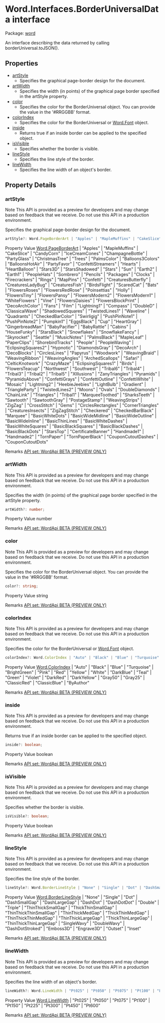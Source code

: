 # Word.Interfaces.BorderUniversalData interface

Package: [word](/en-us/javascript/api/word)

An interface describing the data returned by calling borderUniversal.toJSON().

## Properties

- [artStyle](#artstyle)
  - Specifies the graphical page-border design for the document.
- [artWidth](#artwidth)
  - Specifies the width (in points) of the graphical page border specified in the artStyle property.
- [color](#color)
  - Specifies the color for the BorderUniversal object. You can provide the value in the '#RRGGBB' format.
- [colorIndex](#colorindex)
  - Specifies the color for the BorderUniversal or [Word.Font](/en-us/javascript/api/word/word.font) object.
- [inside](#inside)
  - Returns true if an inside border can be applied to the specified object.
- [isVisible](#isvisible)
  - Specifies whether the border is visible.
- [lineStyle](#linestyle)
  - Specifies the line style of the border.
- [lineWidth](#linewidth)
  - Specifies the line width of an object's border.

## Property Details

### artStyle

Note
This API is provided as a preview for developers and may change based on feedback that we receive. Do not use this API in a production environment.

Specifies the graphical page-border design for the document.

```typescript
artStyle?: Word.PageBorderArt | "Apples" | "MapleMuffins" | "CakeSlice" | "CandyCorn" | "IceCreamCones" | "ChampagneBottle" | "PartyGlass" | "ChristmasTree" | "Trees" | "PalmsColor" | "Balloons3Colors" | "BalloonsHotAir" | "PartyFavor" | "ConfettiStreamers" | "Hearts" | "HeartBalloon" | "Stars3D" | "StarsShadowed" | "Stars" | "Sun" | "Earth2" | "Earth1" | "PeopleHats" | "Sombrero" | "Pencils" | "Packages" | "Clocks" | "Firecrackers" | "Rings" | "MapPins" | "Confetti" | "CreaturesButterfly" | "CreaturesLadyBug" | "CreaturesFish" | "BirdsFlight" | "ScaredCat" | "Bats" | "FlowersRoses" | "FlowersRedRose" | "Poinsettias" | "Holly" | "FlowersTiny" | "FlowersPansy" | "FlowersModern2" | "FlowersModern1" | "WhiteFlowers" | "Vine" | "FlowersDaisies" | "FlowersBlockPrint" | "DecoArchColor" | "Fans" | "Film" | "Lightning1" | "Compass" | "DoubleD" | "ClassicalWave" | "ShadowedSquares" | "TwistedLines1" | "Waveline" | "Quadrants" | "CheckedBarColor" | "Swirligig" | "PushPinNote1" | "PushPinNote2" | "Pumpkin1" | "EggsBlack" | "Cup" | "HeartGray" | "GingerbreadMan" | "BabyPacifier" | "BabyRattle" | "Cabins" | "HouseFunky" | "StarsBlack" | "Snowflakes" | "SnowflakeFancy" | "Skyrocket" | "Seattle" | "MusicNotes" | "PalmsBlack" | "MapleLeaf" | "PaperClips" | "ShorebirdTracks" | "People" | "PeopleWaving" | "EclipsingSquares2" | "Hypnotic" | "DiamondsGray" | "DecoArch" | "DecoBlocks" | "CirclesLines" | "Papyrus" | "Woodwork" | "WeavingBraid" | "WeavingRibbon" | "WeavingAngles" | "ArchedScallops" | "Safari" | "CelticKnotwork" | "CrazyMaze" | "EclipsingSquares1" | "Birds" | "FlowersTeacup" | "Northwest" | "Southwest" | "Tribal6" | "Tribal4" | "Tribal3" | "Tribal2" | "Tribal5" | "XIllusions" | "ZanyTriangles" | "Pyramids" | "PyramidsAbove" | "ConfettiGrays" | "ConfettiOutline" | "ConfettiWhite" | "Mosaic" | "Lightning2" | "HeebieJeebies" | "LightBulb" | "Gradient" | "TriangleParty" | "TwistedLines2" | "Moons" | "Ovals" | "DoubleDiamonds" | "ChainLink" | "Triangles" | "Tribal1" | "MarqueeToothed" | "SharksTeeth" | "Sawtooth" | "SawtoothGray" | "PostageStamp" | "WeavingStrips" | "ZigZag" | "CrossStitch" | "Gems" | "CirclesRectangles" | "CornerTriangles" | "CreaturesInsects" | "ZigZagStitch" | "Checkered" | "CheckedBarBlack" | "Marquee" | "BasicWhiteDots" | "BasicWideMidline" | "BasicWideOutline" | "BasicWideInline" | "BasicThinLines" | "BasicWhiteDashes" | "BasicWhiteSquares" | "BasicBlackSquares" | "BasicBlackDashes" | "BasicBlackDots" | "StarsTop" | "CertificateBanner" | "Handmade1" | "Handmade2" | "TornPaper" | "TornPaperBlack" | "CouponCutoutDashes" | "CouponCutoutDots";
```

Property Value
[Word.PageBorderArt](/en-us/javascript/api/word/word.pageborderart) | "Apples" | "MapleMuffins" | "CakeSlice" | "CandyCorn" | "IceCreamCones" | "ChampagneBottle" | "PartyGlass" | "ChristmasTree" | "Trees" | "PalmsColor" | "Balloons3Colors" | "BalloonsHotAir" | "PartyFavor" | "ConfettiStreamers" | "Hearts" | "HeartBalloon" | "Stars3D" | "StarsShadowed" | "Stars" | "Sun" | "Earth2" | "Earth1" | "PeopleHats" | "Sombrero" | "Pencils" | "Packages" | "Clocks" | "Firecrackers" | "Rings" | "MapPins" | "Confetti" | "CreaturesButterfly" | "CreaturesLadyBug" | "CreaturesFish" | "BirdsFlight" | "ScaredCat" | "Bats" | "FlowersRoses" | "FlowersRedRose" | "Poinsettias" | "Holly" | "FlowersTiny" | "FlowersPansy" | "FlowersModern2" | "FlowersModern1" | "WhiteFlowers" | "Vine" | "FlowersDaisies" | "FlowersBlockPrint" | "DecoArchColor" | "Fans" | "Film" | "Lightning1" | "Compass" | "DoubleD" | "ClassicalWave" | "ShadowedSquares" | "TwistedLines1" | "Waveline" | "Quadrants" | "CheckedBarColor" | "Swirligig" | "PushPinNote1" | "PushPinNote2" | "Pumpkin1" | "EggsBlack" | "Cup" | "HeartGray" | "GingerbreadMan" | "BabyPacifier" | "BabyRattle" | "Cabins" | "HouseFunky" | "StarsBlack" | "Snowflakes" | "SnowflakeFancy" | "Skyrocket" | "Seattle" | "MusicNotes" | "PalmsBlack" | "MapleLeaf" | "PaperClips" | "ShorebirdTracks" | "People" | "PeopleWaving" | "EclipsingSquares2" | "Hypnotic" | "DiamondsGray" | "DecoArch" | "DecoBlocks" | "CirclesLines" | "Papyrus" | "Woodwork" | "WeavingBraid" | "WeavingRibbon" | "WeavingAngles" | "ArchedScallops" | "Safari" | "CelticKnotwork" | "CrazyMaze" | "EclipsingSquares1" | "Birds" | "FlowersTeacup" | "Northwest" | "Southwest" | "Tribal6" | "Tribal4" | "Tribal3" | "Tribal2" | "Tribal5" | "XIllusions" | "ZanyTriangles" | "Pyramids" | "PyramidsAbove" | "ConfettiGrays" | "ConfettiOutline" | "ConfettiWhite" | "Mosaic" | "Lightning2" | "HeebieJeebies" | "LightBulb" | "Gradient" | "TriangleParty" | "TwistedLines2" | "Moons" | "Ovals" | "DoubleDiamonds" | "ChainLink" | "Triangles" | "Tribal1" | "MarqueeToothed" | "SharksTeeth" | "Sawtooth" | "SawtoothGray" | "PostageStamp" | "WeavingStrips" | "ZigZag" | "CrossStitch" | "Gems" | "CirclesRectangles" | "CornerTriangles" | "CreaturesInsects" | "ZigZagStitch" | "Checkered" | "CheckedBarBlack" | "Marquee" | "BasicWhiteDots" | "BasicWideMidline" | "BasicWideOutline" | "BasicWideInline" | "BasicThinLines" | "BasicWhiteDashes" | "BasicWhiteSquares" | "BasicBlackSquares" | "BasicBlackDashes" | "BasicBlackDots" | "StarsTop" | "CertificateBanner" | "Handmade1" | "Handmade2" | "TornPaper" | "TornPaperBlack" | "CouponCutoutDashes" | "CouponCutoutDots"

Remarks
[API set: WordApi BETA (PREVIEW ONLY)](/en-us/javascript/api/requirement-sets/word/word-api-requirement-sets)

### artWidth

Note
This API is provided as a preview for developers and may change based on feedback that we receive. Do not use this API in a production environment.

Specifies the width (in points) of the graphical page border specified in the artStyle property.

```typescript
artWidth?: number;
```

Property Value
number

Remarks
[API set: WordApi BETA (PREVIEW ONLY)](/en-us/javascript/api/requirement-sets/word/word-api-requirement-sets)

### color

Note
This API is provided as a preview for developers and may change based on feedback that we receive. Do not use this API in a production environment.

Specifies the color for the BorderUniversal object. You can provide the value in the '#RRGGBB' format.

```typescript
color?: string;
```

Property Value
string

Remarks
[API set: WordApi BETA (PREVIEW ONLY)](/en-us/javascript/api/requirement-sets/word/word-api-requirement-sets)

### colorIndex

Note
This API is provided as a preview for developers and may change based on feedback that we receive. Do not use this API in a production environment.

Specifies the color for the BorderUniversal or [Word.Font](/en-us/javascript/api/word/word.font) object.

```typescript
colorIndex?: Word.ColorIndex | "Auto" | "Black" | "Blue" | "Turquoise" | "BrightGreen" | "Pink" | "Red" | "Yellow" | "White" | "DarkBlue" | "Teal" | "Green" | "Violet" | "DarkRed" | "DarkYellow" | "Gray50" | "Gray25" | "ClassicRed" | "ClassicBlue" | "ByAuthor";
```

Property Value
[Word.ColorIndex](/en-us/javascript/api/word/word.colorindex) | "Auto" | "Black" | "Blue" | "Turquoise" | "BrightGreen" | "Pink" | "Red" | "Yellow" | "White" | "DarkBlue" | "Teal" | "Green" | "Violet" | "DarkRed" | "DarkYellow" | "Gray50" | "Gray25" | "ClassicRed" | "ClassicBlue" | "ByAuthor"

Remarks
[API set: WordApi BETA (PREVIEW ONLY)](/en-us/javascript/api/requirement-sets/word/word-api-requirement-sets)

### inside

Note
This API is provided as a preview for developers and may change based on feedback that we receive. Do not use this API in a production environment.

Returns true if an inside border can be applied to the specified object.

```typescript
inside?: boolean;
```

Property Value
boolean

Remarks
[API set: WordApi BETA (PREVIEW ONLY)](/en-us/javascript/api/requirement-sets/word/word-api-requirement-sets)

### isVisible

Note
This API is provided as a preview for developers and may change based on feedback that we receive. Do not use this API in a production environment.

Specifies whether the border is visible.

```typescript
isVisible?: boolean;
```

Property Value
boolean

Remarks
[API set: WordApi BETA (PREVIEW ONLY)](/en-us/javascript/api/requirement-sets/word/word-api-requirement-sets)

### lineStyle

Note
This API is provided as a preview for developers and may change based on feedback that we receive. Do not use this API in a production environment.

Specifies the line style of the border.

```typescript
lineStyle?: Word.BorderLineStyle | "None" | "Single" | "Dot" | "DashSmallGap" | "DashLargeGap" | "DashDot" | "DashDotDot" | "Double" | "Triple" | "ThinThickSmallGap" | "ThickThinSmallGap" | "ThinThickThinSmallGap" | "ThinThickMedGap" | "ThickThinMedGap" | "ThinThickThinMedGap" | "ThinThickLargeGap" | "ThickThinLargeGap" | "ThinThickThinLargeGap" | "SingleWavy" | "DoubleWavy" | "DashDotStroked" | "Emboss3D" | "Engrave3D" | "Outset" | "Inset";
```

Property Value
[Word.BorderLineStyle](/en-us/javascript/api/word/word.borderlinestyle) | "None" | "Single" | "Dot" | "DashSmallGap" | "DashLargeGap" | "DashDot" | "DashDotDot" | "Double" | "Triple" | "ThinThickSmallGap" | "ThickThinSmallGap" | "ThinThickThinSmallGap" | "ThinThickMedGap" | "ThickThinMedGap" | "ThinThickThinMedGap" | "ThinThickLargeGap" | "ThickThinLargeGap" | "ThinThickThinLargeGap" | "SingleWavy" | "DoubleWavy" | "DashDotStroked" | "Emboss3D" | "Engrave3D" | "Outset" | "Inset"

Remarks
[API set: WordApi BETA (PREVIEW ONLY)](/en-us/javascript/api/requirement-sets/word/word-api-requirement-sets)

### lineWidth

Note
This API is provided as a preview for developers and may change based on feedback that we receive. Do not use this API in a production environment.

Specifies the line width of an object's border.

```typescript
lineWidth?: Word.LineWidth | "Pt025" | "Pt050" | "Pt075" | "Pt100" | "Pt150" | "Pt225" | "Pt300" | "Pt450" | "Pt600";
```

Property Value
[Word.LineWidth](/en-us/javascript/api/word/word.linewidth) | "Pt025" | "Pt050" | "Pt075" | "Pt100" | "Pt150" | "Pt225" | "Pt300" | "Pt450" | "Pt600"

Remarks
[API set: WordApi BETA (PREVIEW ONLY)](/en-us/javascript/api/requirement-sets/word/word-api-requirement-sets)